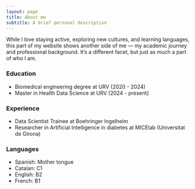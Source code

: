 ```yaml
---
layout: page
title: About me
subtitle: A brief personal description
---
```


While I love staying active, exploring new cultures, and learning languages, this part of my website shows another side of me — my academic journey and professional background. It’s a different facet, but just as much a part of who I am.

### Education

- Biomedical engineering degree at URV (2020 - 2024)
- Master in Health Data Science at URV (2024 - present)

### Experience
- Data Scientist Trainee at Boehringer Ingelheim
- Researcher in Artificial Intelligence in diabetes at MICElab (Universitat de Girona)

### Languages
- Spanish: Mother tongue
- Catalan: C1
- English: B2
- French: B1
